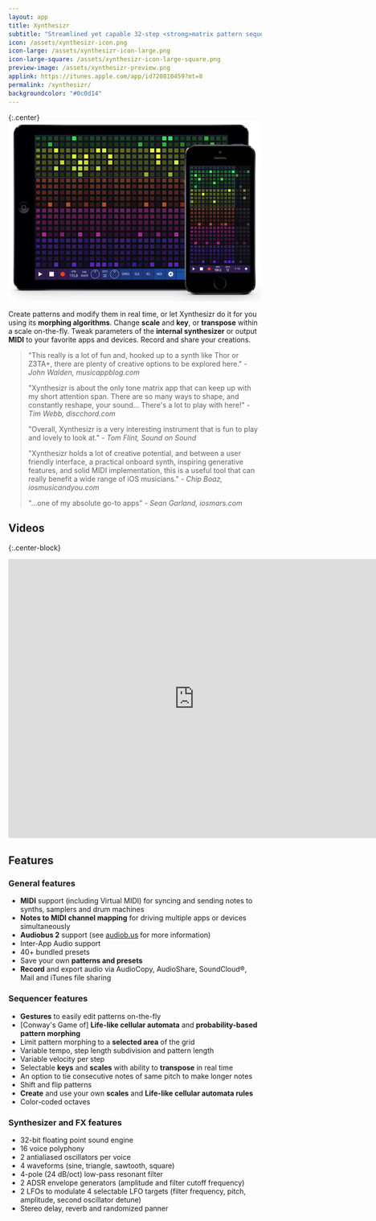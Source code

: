 ```yaml
---
layout: app
title: Xynthesizr
subtitle: "Streamlined yet capable 32-step <strong>matrix pattern sequencer/synthesizer</strong> with <strong>generative features</strong> for iPad and iPhone"
icon: /assets/xynthesizr-icon.png
icon-large: /assets/xynthesizr-icon-large.png
icon-large-square: /assets/xynthesizr-icon-large-square.png
preview-image: /assets/xynthesizr-preview.png
applink: https://itunes.apple.com/app/id720810459?mt=8
permalink: /xynthesizr/
backgroundcolor: "#0c0d14"
---
```


{:.center}
![Xynthesizr](/assets/xynthesizr-screens.png)

Create patterns and modify them in real time, or let Xynthesizr do it for you using its **morphing algorithms**. Change **scale** and **key**, or **transpose** within a scale on-the-fly. Tweak parameters of the **internal synthesizer** or output **MIDI** to your favorite apps and devices. Record and share your creations.

> "This really is a lot of fun and, hooked up to a synth like Thor or Z3TA+, there are plenty of creative options to be explored here." _- John Walden, musicappblog.com_
>
> "Xynthesizr is about the only tone matrix app that can keep up with my short attention span. There are so many ways to shape, and constantly reshape, your sound... There's a lot to play with here!" _- Tim Webb, discchord.com_
>
> "Overall, Xynthesizr is a very interesting instrument that is fun to play and lovely to look at." _- Tom Flint, Sound on Sound_
>
> "Xynthesizr holds a lot of creative potential, and between a user friendly interface, a practical onboard synth, inspiring generative features, and solid MIDI implementation, this is a useful tool that can really benefit a wide range of iOS musicians." _- Chip Boaz, iosmusicandyou.com_
>
> "...one of my absolute go-to apps" _- Sean Garland, iosmars.com_

## Videos

{:.center-block}
<div class="video-container">
<iframe width="740" height="555" src="http://www.youtube.com/embed/Z9qpdcRSDGg?list=PLJaQXsZjUetRLy6NflRma-tMqqFGblzw2" frameborder="0" allowfullscreen> </iframe>
</div>

## Features

### General features
* **MIDI** support (including Virtual MIDI) for syncing and sending notes to synths, samplers and drum machines
* **Notes to MIDI channel mapping** for driving multiple apps or devices simultaneously
* **Audiobus 2** support (see [audiob.us](http://audiob.us) for more information)
* Inter-App Audio support
* 40+ bundled presets
* Save your own **patterns and presets**
* **Record** and export audio via AudioCopy, AudioShare, SoundCloud®, Mail and iTunes file sharing

### Sequencer features
* **Gestures** to easily edit patterns on-the-fly
* [Conway's Game of] **Life-like cellular automata** and **probability-based pattern morphing**
* Limit pattern morphing to a **selected area** of the grid
* Variable tempo, step length subdivision and pattern length
* Variable velocity per step
* Selectable **keys** and **scales** with ability to **transpose** in real time
* An option to tie consecutive notes of same pitch to make longer notes
* Shift and flip patterns
* **Create** and use your own **scales** and **Life-like cellular automata rules**
* Color-coded octaves

### Synthesizer and FX features
* 32-bit floating point sound engine
* 16 voice polyphony
* 2 antialiased oscillators per voice
* 4 waveforms (sine, triangle, sawtooth, square)
* 4-pole (24 dB/oct) low-pass resonant filter
* 2 ADSR envelope generators (amplitude and filter cutoff frequency)
* 2 LFOs to modulate 4 selectable LFO targets (filter frequency, pitch, amplitude, second oscillator detune)
* Stereo delay, reverb and randomized panner
